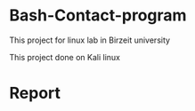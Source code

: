 # Bash-Contact-program
This project for linux lab in Birzeit university

This project done on Kali linux



# Report

